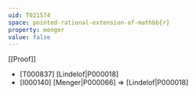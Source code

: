 ```yaml
---
uid: T021574
space: pointed-rational-extension-of-mathbb{r}
property: menger
value: false
---
```

[[Proof]]

* [T000837] [Lindelof|P000018]
* [I000140] [Menger|P000066] => [Lindelof|P000018]

